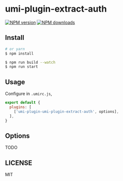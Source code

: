 # umi-plugin-extract-auth

[![NPM version](https://img.shields.io/npm/v/umi-plugin-extract-auth.svg?style=flat)](https://npmjs.org/package/umi-plugin-extract-auth)
[![NPM downloads](http://img.shields.io/npm/dm/umi-plugin-extract-auth.svg?style=flat)](https://npmjs.org/package/umi-plugin-extract-auth)



## Install

```bash
# or yarn
$ npm install
```

```bash
$ npm run build --watch
$ npm run start
```

## Usage

Configure in `.umirc.js`,

```js
export default {
  plugins: [
    ['umi-plugin-umi-plugin-extract-auth', options],
  ],
}
```

## Options

TODO

## LICENSE

MIT

